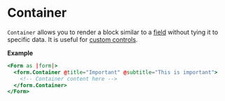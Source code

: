 # Container

`Container` allows you to render a block similar to a [field](./field) without tying it to specific data. It is useful for [custom controls](./customize#custom-control).

**Example**

```hbs
<Form as |form|>
  <form.Container @title="Important" @subtitle="This is important">
    <!-- Container content here -->
  </form.Container>
</Form>
```
